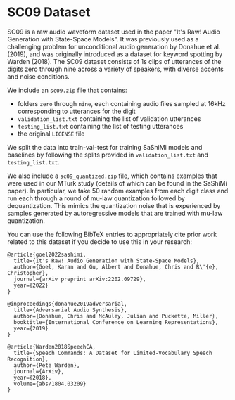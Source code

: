 # SC09 Dataset

SC09 is a raw audio waveform dataset used in the paper "It's Raw! Audio Generation with State-Space Models". It was previously used as a challenging problem for unconditional audio generation by Donahue et al. (2019), and was originally introduced as a dataset for keyword spotting by Warden (2018). The SC09 dataset consists of 1s clips of utterances of the digits zero through nine across a variety of speakers, with diverse accents and noise conditions.

We include an `sc09.zip` file that contains:
- folders `zero` through `nine`, each containing audio files sampled at 16kHz corresponding to utterances for the digit
- `validation_list.txt` containing the list of validation utterances
- `testing_list.txt` containing the list of testing utterances
- the original `LICENSE` file

We split the data into train-val-test for training SaShiMi models and baselines by following the splits provided in `validation_list.txt` and `testing_list.txt`.

We also include a `sc09_quantized.zip` file, which contains examples that were used in our MTurk study (details of which can be found in the SaShiMi paper). In particular, we take 50 random examples from each digit class and run each through a round of mu-law quantization followed by dequantization. This mimics the quantization noise that is experienced by samples generated by autoregressive models that are trained with mu-law quantization.

You can use the following BibTeX entries to appropriately cite prior work related to this dataset if you decide to use this in your research:
```
@article{goel2022sashimi,
  title={It's Raw! Audio Generation with State-Space Models},
  author={Goel, Karan and Gu, Albert and Donahue, Chris and R\'{e}, Christopher},
  journal={arXiv preprint arXiv:2202.09729},
  year={2022}
}

@inproceedings{donahue2019adversarial,
  title={Adversarial Audio Synthesis},
  author={Donahue, Chris and McAuley, Julian and Puckette, Miller},
  booktitle={International Conference on Learning Representations},
  year={2019}
}

@article{Warden2018SpeechCA,
  title={Speech Commands: A Dataset for Limited-Vocabulary Speech Recognition},
  author={Pete Warden},
  journal={ArXiv},
  year={2018},
  volume={abs/1804.03209}
}
```